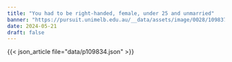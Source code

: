 ```yaml
---
title: "You had to be right-handed, female, under 25 and unmarried"
banner: "https://pursuit.unimelb.edu.au/__data/assets/image/0028/109837/b113b0b69d93f488dc94ae3f7d070309fabd80734378a326d0a45eef90ff.webp"
date: 2024-05-21
draft: false
---
```


{{< json_article file="data/p109834.json" >}}